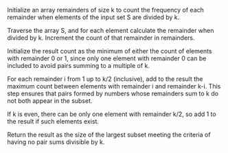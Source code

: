 Initialize an array remainders of size k to count the frequency of each remainder when elements of the input set S are divided by k.

Traverse the array S, and for each element calculate the remainder when divided by k. Increment the count of that remainder in remainders.

Initialize the result count as the minimum of either the count of elements with remainder 0 or 1, since only one element with remainder 0 can be included to avoid pairs summing to a multiple of k.

For each remainder i from 1 up to k/2 (inclusive), add to the result the maximum count between elements with remainder i and remainder k-i. This step ensures that pairs formed by numbers whose remainders sum to k do not both appear in the subset.

If k is even, there can be only one element with remainder k/2, so add 1 to the result if such elements exist.

Return the result as the size of the largest subset meeting the criteria of having no pair sums divisible by k.